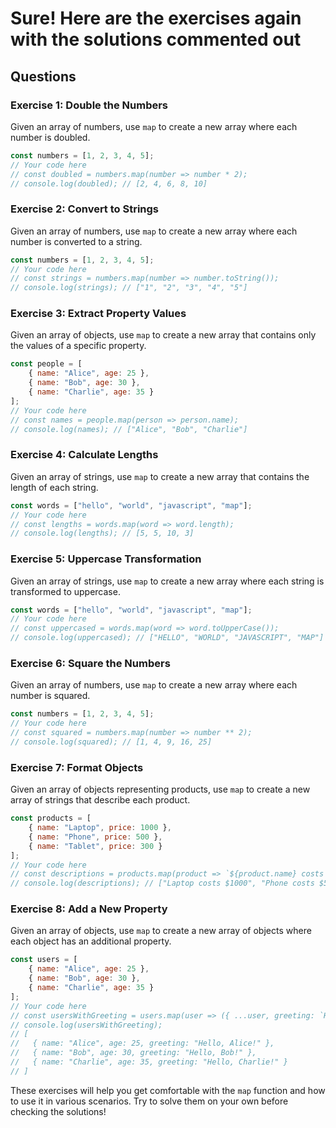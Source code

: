 # Sure! Here are the exercises again with the solutions commented out

## Questions

### Exercise 1: Double the Numbers

Given an array of numbers, use `map` to create a new array where each number is doubled.

```javascript
const numbers = [1, 2, 3, 4, 5];
// Your code here
// const doubled = numbers.map(number => number * 2);
// console.log(doubled); // [2, 4, 6, 8, 10]
```

### Exercise 2: Convert to Strings

Given an array of numbers, use `map` to create a new array where each number is converted to a string.

```javascript
const numbers = [1, 2, 3, 4, 5];
// Your code here
// const strings = numbers.map(number => number.toString());
// console.log(strings); // ["1", "2", "3", "4", "5"]
```

### Exercise 3: Extract Property Values

Given an array of objects, use `map` to create a new array that contains only the values of a specific property.

```javascript
const people = [
    { name: "Alice", age: 25 },
    { name: "Bob", age: 30 },
    { name: "Charlie", age: 35 }
];
// Your code here
// const names = people.map(person => person.name);
// console.log(names); // ["Alice", "Bob", "Charlie"]
```

### Exercise 4: Calculate Lengths

Given an array of strings, use `map` to create a new array that contains the length of each string.

```javascript
const words = ["hello", "world", "javascript", "map"];
// Your code here
// const lengths = words.map(word => word.length);
// console.log(lengths); // [5, 5, 10, 3]
```

### Exercise 5: Uppercase Transformation

Given an array of strings, use `map` to create a new array where each string is transformed to uppercase.

```javascript
const words = ["hello", "world", "javascript", "map"];
// Your code here
// const uppercased = words.map(word => word.toUpperCase());
// console.log(uppercased); // ["HELLO", "WORLD", "JAVASCRIPT", "MAP"]
```

### Exercise 6: Square the Numbers

Given an array of numbers, use `map` to create a new array where each number is squared.

```javascript
const numbers = [1, 2, 3, 4, 5];
// Your code here
// const squared = numbers.map(number => number ** 2);
// console.log(squared); // [1, 4, 9, 16, 25]
```

### Exercise 7: Format Objects

Given an array of objects representing products, use `map` to create a new array of strings that describe each product.

```javascript
const products = [
    { name: "Laptop", price: 1000 },
    { name: "Phone", price: 500 },
    { name: "Tablet", price: 300 }
];
// Your code here
// const descriptions = products.map(product => `${product.name} costs $${product.price}`);
// console.log(descriptions); // ["Laptop costs $1000", "Phone costs $500", "Tablet costs $300"]
```

### Exercise 8: Add a New Property

Given an array of objects, use `map` to create a new array of objects where each object has an additional property.

```javascript
const users = [
    { name: "Alice", age: 25 },
    { name: "Bob", age: 30 },
    { name: "Charlie", age: 35 }
];
// Your code here
// const usersWithGreeting = users.map(user => ({ ...user, greeting: `Hello, ${user.name}!` }));
// console.log(usersWithGreeting);
// [
//   { name: "Alice", age: 25, greeting: "Hello, Alice!" },
//   { name: "Bob", age: 30, greeting: "Hello, Bob!" },
//   { name: "Charlie", age: 35, greeting: "Hello, Charlie!" }
// ]
```

These exercises will help you get comfortable with the `map` function and how to use it in various scenarios. Try to solve them on your own before checking the solutions!
